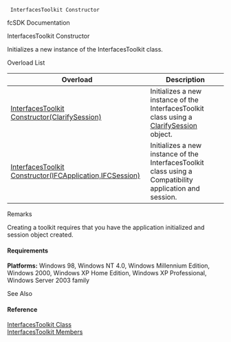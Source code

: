 ﻿     InterfacesToolkit Constructor                                                   

fcSDK Documentation

InterfacesToolkit Constructor

Initializes a new instance of the InterfacesToolkit class.

Overload List

| Overload | Description |
| --- | --- |
| [InterfacesToolkit Constructor(ClarifySession)](FChoice.Toolkits.Clarify~FChoice.Toolkits.Clarify.Interfaces.InterfacesToolkit~_ctor(ClarifySession).md) | Initializes a new instance of the InterfacesToolkit class using a [ClarifySession](fcSDK~FChoice.Foundation.Clarify.ClarifySession.md) object.   |
| [InterfacesToolkit Constructor(IFCApplication,IFCSession)](FChoice.Toolkits.Clarify~FChoice.Toolkits.Clarify.Interfaces.InterfacesToolkit~_ctor(IFCApplication,IFCSession).md) | Initializes a new instance of the InterfacesToolkit class using a Compatibility application and session.   |

Remarks

Creating a toolkit requires that you have the application initialized and session object created.

#### Requirements

**Platforms:** Windows 98, Windows NT 4.0, Windows Millennium Edition, Windows 2000, Windows XP Home Edition, Windows XP Professional, Windows Server 2003 family

See Also

#### Reference

[InterfacesToolkit Class](FChoice.Toolkits.Clarify~FChoice.Toolkits.Clarify.Interfaces.InterfacesToolkit.md)  
[InterfacesToolkit Members](FChoice.Toolkits.Clarify~FChoice.Toolkits.Clarify.Interfaces.InterfacesToolkit_members.md)